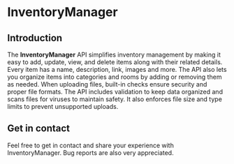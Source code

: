 # InventoryManager 

## Introduction
The **InventoryManager** API  simplifies inventory management by making it easy to add, update, view, and delete items along with their related details. Every item has a name, description, link, images and more. The API also lets you organize items into categories and rooms by adding or removing them as needed. When uploading files, built-in checks ensure security and proper file formats. The API includes validation to keep data organized and scans files for viruses to maintain safety. It also enforces file size and type limits to prevent unsupported uploads.
<br>

## Get in contact
Feel free to get in contact and share your experience with InventoryManager. Bug reports are also very appreciated.
